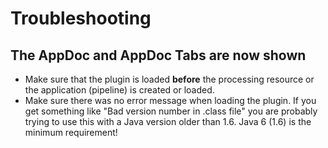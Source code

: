 # Troubleshooting

<h2>The AppDoc and AppDoc Tabs are now shown</h2>

<ul>
<li>Make sure that the plugin is loaded <strong>before</strong> the processing resource or the application (pipeline) is created or loaded.</li>
<li>Make sure there was no error message when loading the plugin. If you get something like "Bad version number in .class file" you are probably trying to use this with a Java version older than 1.6. Java 6 (1.6) is the minimum requirement!</li>
</ul>
